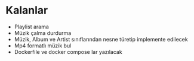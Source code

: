 # Kalanlar

- Playlist arama
- Müzik çalma durdurma
- Müzik, Album ve Artist sınıflarından nesne türetip implemente edilecek
- Mp4 formatlı müzik bul
- Dockerfile ve docker compose lar yazılacak